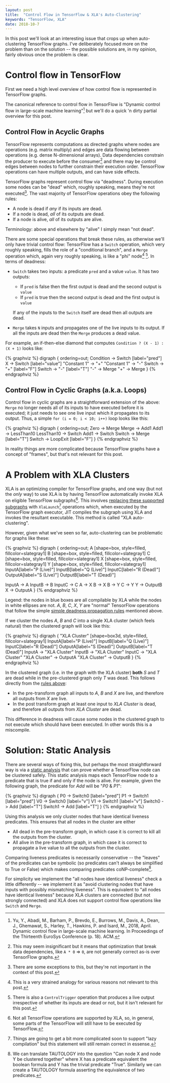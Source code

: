 ```yaml
---
layout: post
title:  "Control Flow in TensorFlow & XLA's Auto-Clustering"
keywords: "TensorFlow, XLA"
date: 2018-10-7
---
```


In this post we'll look at an interesting issue that crops up when auto-clustering TensorFlow graphs.  I've deliberately focused more on the problem than on the solution -- the possible solutions are, in my opinion, fairly obvious once the problem is clear.

# Control flow in TensorFlow

First we need a high level overview of how control flow is represented in TensorFlow graphs.

The canonical reference to control flow in TensorFlow is "Dynamic control flow in large-scale machine learning"[^paper] but we'll do a quick 'n dirty partial overview for this post.

[^paper]: Yu, Y., Abadi, M., Barham, P., Brevdo, E., Burrows, M., Davis, A., Dean, J., Ghemawat, S., Harley, T., Hawkins, P. and Isard, M., 2018, April. Dynamic control flow in large-scale machine learning. In Proceedings of the Thirteenth EuroSys Conference (p. 18). ACM.

## Control Flow in Acyclic Graphs

TensorFlow represents computations as directed graphs where nodes are operations (e.g. matrix multiply) and edges are data flowing between operations (e.g. dense N-dimensional arrays).  Data dependencies constrain the producer to execute before the consumer[^notanir] and there may be control edges between nodes to further constrain their execution order.  TensorFlow operations can have multiple outputs, and can have side effects.

[^notanir]: This may seem insignificant but it means that optimization that break data dependencies, like `A * 0` => `0`, are not generally correct as-is over TensorFlow graphs.

TensorFlow graphs represent control flow via "deadness".  During execution some nodes can be "dead" which, roughly speaking, means they're not executed[^transfernodes].  The vast majority of TensorFlow operations obey the following rules:<a name="deadnessrules"></a>

[^transfernodes]: There are some exceptions to this, but they're not important in the context of this post.

 * A node is dead if *any* if its inputs are dead.
 * If a node is dead, *all* of its outputs are dead.
 * If a node is alive, *all* of its outputs are alive.
 
Terminology: above and elsewhere by "alive" I simply mean "not dead".
 
There are some special operations that break these rules, as otherwise we'll only have trivial control flow:  TensorFlow has a `Switch` operation, which very roughly speaking, fills the role of a "conditional branch", and a `Merge` operation which, again very roughly speaking, is like a "phi" node[^strainedanalogy] [^controltrigger].  In terms of deadness:

[^controltrigger]: There is also a `ControlTrigger` operation that produces a live output irrespective of whether its inputs are dead or not, but it isn't relevant for this post.

[^strainedanalogy]:  This is a very strained analogy for various reasons not relevant to this post.

 * `Switch` takes two inputs: a predicate `pred` and a value `value`.  It has two outputs:
     - If `pred` is false then the first output is dead and the second output is `value`
     - If `pred` is true then the second output is dead and the first output is `value`

   If any of the inputs to the `Switch` itself are dead then all outputs are dead.
 * `Merge` takes `N` inputs and propagates one of the live inputs to its output.  If all the inputs are dead then the `Merge` produces a dead value.
 
For example, an if-then-else diamond that computes `Condition ? (X - 1) : (X + 1)` looks like:

{% graphviz %}
digraph {
  ordering=out;
  Condition -> Switch [label="pred"]
  X -> Switch [label="value"]
  "Constant 1" -> "+"
  "Constant 1" -> "-"
  Switch -> "+" [label="F"]
  Switch -> "-" [label="T"]
  "-" -> Merge
  "+" -> Merge
}
{% endgraphviz %}


## Control Flow in Cyclic Graphs (a.k.a. Loops)

Control flow in cyclic graphs are a straightforward extension of the above: `Merge` no longer needs all of its inputs to have executed before it is executed; it just needs to see one live input which it propagates to its output.  Thus, a simple `for (i = 0; i < 10; i++)` loop looks like this:

{% graphviz %}
digraph {
  ordering=out;
  Zero -> Merge
  Merge -> Add1
  Add1 -> LessThan10
  LessThan10 -> Switch
  Add1 -> Switch
  Switch -> Merge [label="T"]
  Switch -> LoopExit [label="F"]
}
{% endgraphviz %}


In reality things are more complicated because TensorFlow graphs have a concept of "frames", but that's not relevant for this post.

# A Problem with XLA Clusters

XLA is an optimizing compiler for TensorFlow graphs, and one way (but not the *only* way) to use XLA is by having TensorFlow automatically invoke XLA on eligible TensorFlow subgraphs[^notallops].  This involves [replacing these supported subgraphs](https://github.com/tensorflow/tensorflow/blob/d78b3484d4b98790c2d3a7c0d861487e2fcdefdf/tensorflow/compiler/jit/build_xla_launch_ops_pass.cc#L35) with `XlaLaunch`[^lazycompilation] operations which, when executed by the TensorFlow graph executor, JIT compiles the subgraph using XLA and invokes the resultant executable.  This method is called "XLA auto-clustering".

[^notallops]: Not all TensorFlow operations are supported by XLA, so, in general, some parts of the TensorFlow will still have to be executed by TensorFlow.

[^lazycompilation]:  Things are going to get a bit more complicated soon to support "lazy compilation" but this statement will still remain correct in essense.

However, given what we've seen so far, auto-clustering can be problematic for graphs like these:

{% graphviz %}
digraph {
  ordering=out;
  A [shape=box, style=filled, fillcolor=slategray1]
  B [shape=box, style=filled, fillcolor=slategray1]
  C [shape=box, style=filled, fillcolor=slategray1]
  X [shape=box, style=filled, fillcolor=slategray1]
  Y [shape=box, style=filled, fillcolor=slategray1]
  InputA[label="P (Live)"]
  InputB[label="Q (Live)"]
  InputC[label="R (Dead)"]
  OutputA[label="S (Live)"]
  OutputB[label="T (Dead)"]

  InputA -> A
  InputB -> B
  InputC -> C
  A -> X
  B -> X
  B -> Y
  C -> Y
  Y -> OutputB
  X -> OutputA
}
{% endgraphviz %}

Legend: the nodes in blue boxes are all compilable by XLA while the nodes in white ellipses are not.  _A_, _B_, _C_, _X_, _Y_ are "normal" TensorFlow operations that follow the simple [simple deadness propagation rules](#deadnessrules) mentioned above.

If we cluster the nodes _A_, _B_ and _C_ into a single XLA cluster (which feels natural) then the clustered graph will look like this:

{% graphviz %}
digraph {
  "XLA Cluster" [shape=box3d, style=filled, fillcolor=slategray1]
  InputA[label="P (Live)"]
  InputB[label="Q (Live)"]
  InputC[label="R (Dead)"]
  OutputA[label="S (Dead)"]
  OutputB[label="T (Dead)"]
  InputA -> "XLA Cluster"
  InputB -> "XLA Cluster"
  InputC -> "XLA Cluster"
  "XLA Cluster" -> OutputA
  "XLA Cluster" -> OutputB
}
{% endgraphviz %}

In the clustered graph (i.e. in the graph with the XLA cluster) **both** _S_ and _T_ are dead while in the pre-clustered graph only _T_ was dead. This follows directly from the [rules above](#deadnessrules): 

 * In the pre-transform graph all inputs to _A_, _B_ and _X_ are live, and therefore all outputs from _X_ are live.
 * In the post transform graph at least one input to _XLA Cluster_ is dead, and therefore all outputs from _XLA Cluster_ are dead.

This difference in deadness will cause some nodes in the clustered graph to not execute which should have been executed.  In other words this is a miscompile.

# Solution: Static Analysis

There are several ways of fixing this, but perhaps the most straightforward way is via a [static analysis](https://github.com/tensorflow/tensorflow/blob/6619dd5fdcad02f087f5758083e2585bdfef9e78/tensorflow/compiler/jit/deadness_analysis.h) that can prove whether a TensorFlow node can be clustered safely.  This static analysis maps each TensorFlow node to a predicate that is true if and only if the node is alive.  For example, given the following graph, the predicate for _Add_ will be "_P0_ & _P1_":

{% graphviz %}
digraph {
  P0 -> Switch0 [label="pred"]
  P1 -> Switch1 [label="pred"]
  V0 -> Switch0 [label="v"]
  V1 -> Switch1 [label="v"]
  Switch0 -> Add [label="T"]
  Switch1 -> Add [label="T"]
}
{% endgraphviz %}


Using this analysis we only cluster nodes that have identical liveness predicates.  This ensures that all nodes in the cluster are either

 * All dead in the pre-transform graph, in which case it is correct to kill all the outputs from the cluster.
 * All alive in the pre-transform graph, in which case it is correct to propagate a live value to all the outputs from the cluster.

Comparing liveness predicates is necessarily conservative -- the "leaves" of the predicates can be symbolic (so predicates can't always be simplified to True or False) which makes comparing predicates coNP-complete[^conpcomplete].

For simplicity we implement the "all nodes have identical liveness" check a little differently -- we implement it as "avoid clustering nodes that have inputs with possibly mismatching liveness".  This is equivalent to "all nodes have identical liveness" because XLA clusters are connected (but not strongly connected) and XLA does not support control flow operations like `Switch` and `Merge`.

[^conpcomplete]:  We can translate TAUTOLOGY into the question "Can node X and node Y be clustered together" where X has a predicate equivalent the boolean formula and Y has the trivial predicate "True".  Similarly we can create a TAUTOLOGY formula asserting the equivalence of two predicates.
